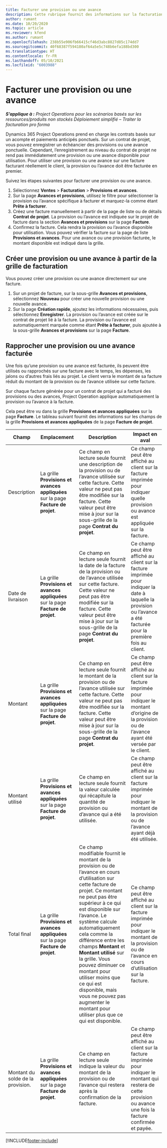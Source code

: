 ```yaml
---
title: Facturer une provision ou une avance
description: Cette rubrique fournit des informations sur la facturation d’une provision ou d’une avance dans Project Operations.
author: rumant
ms.date: 10/20/2020
ms.topic: article
ms.reviewer: kfend
ms.author: rumant
ms.openlocfilehash: 238b55e906fb66415cf46d3abc8827d85c174dd7
ms.sourcegitcommit: 40f68387f594180af64a5e5c748b6efa188bd300
ms.translationtype: HT
ms.contentlocale: fr-FR
ms.lasthandoff: 05/10/2021
ms.locfileid: "6003988"
---
```

# <a name="invoice-a-retainer-or-an-advance"></a>Facturer une provision ou une avance

_**S’applique à :** Project Operations pour les scénarios basés sur les ressources/produits non stockés Déploiement simplifié – Traiter la facturation pro forma_

Dynamics 365 Project Operations prend en charge les contrats basés sur un acompte et paiements anticipés ponctuels. Sur un contrat de projet, vous pouvez enregistrer un échéancier des provisions ou une avance ponctuelle. Cependant, l’enregistrement au niveau du contrat de projet ne rend pas immédiatement une provision ou une avance disponible pour utilisation. Pour utiliser une provision ou une avance sur une facture facturant réellement le client, la provision ou l’avance doit être facturée en premier.

Suivez les étapes suivantes pour facturer une provision ou une avance.

1. Sélectionnez **Ventes** > **Facturation** > **Provisions et avances**. 
2. Sur la page **Avances et provisions**, utilisez le filtre pour sélectionner la provision ou l’avance spécifique à facturer et marquez-la comme étant **Prête à facturer**.
3. Créez une facture manuellement à partir de la page de liste ou de détails **Contrat de projet**. La provision ou l’avance est indiquée sur le projet de facture dans la section **Avances et provisions** sur la page **Facture**.
4. Confirmez la facture. Cela rendra la provision ou l’avance disponible pour utilisation. Vous pouvez vérifier la facture sur la page de liste **Provisions et avances**. Pour une avance ou une provision facturée, le montant disponible est indiqué dans la grille.

## <a name="create-a-retainer-or-advance-from-the-invoice-grid"></a>Créer une provision ou une avance à partir de la grille de facturation

Vous pouvez créer une provision ou une avance directement sur une facture.

1. Sur un projet de facture, sur la sous-grille **Avances et provisions**, sélectionnez **Nouveau** pour créer une nouvelle provision ou une nouvelle avance. 
2. Sur la page **Création rapide**, ajoutez les informations nécessaires, puis sélectionnez **Enregistrer**. La provision ou l’avance est créée sur le contrat de projet lié à la facture. La provision ou l’avance est automatiquement marquée comme étant **Prête à facturer**, puis ajoutée à la sous-grille **Avances et provisions** sur la page **Facture**.

## <a name="reconcile-an-invoiced-retainer-or-advance"></a>Rapprocher une provision ou une avance facturée

Une fois qu’une provision ou une avance est facturée, ils peuvent être utilisés ou rapprochés sur une facture avec le temps, les dépenses, les jalons ou d’autres frais liés au projet. Le client verra le montant de sa facture réduit du montant de la provision ou de l’avance utilisée sur cette facture.

Sur chaque facture générée pour un contrat de projet qui a facturé des provisions ou des avances, Project Operation applique automatiquement la provision ou l’avance à la facture.

Cela peut être vu dans la grille **Provisions et avances appliquées** sur la page **Facture**. Le tableau suivant fournit des informations sur les champs de la grille **Provisions et avances appliquées** de la page **Facture de projet**.

| Champ | Emplacement | Description | Impact en aval |
| --- | --- | --- | --- |
| Description | La grille **Provisions et avances appliquées** sur la page **Facture de projet**. |Ce champ en lecture seule fournit une description de la provision ou de l’avance utilisée sur cette facture. Cette valeur ne peut pas être modifiée sur la facture. Cette valeur peut être mise à jour sur la sous-grille de la page **Contrat du projet**. | Ce champ peut être affiché au client sur la facture imprimée pour indiquer quelle provision ou avance est appliquée sur la facture. |
| Date de livraison | La grille **Provisions et avances appliquées** sur la page **Facture de projet**.  | Ce champ en lecture seule fournit la date de la facture de la provision ou de l’avance utilisée sur cette facture. Cette valeur ne peut pas être modifiée sur la facture. Cette valeur peut être mise à jour sur la sous-grille de la page **Contrat du projet**. | Ce champ peut être affiché au client sur la facture imprimée pour indiquer la date à laquelle la provision ou l’avance a été facturée pour la première fois au client. |
| Montant | La grille **Provisions et avances appliquées** sur la page **Facture de projet**.  | Ce champ en lecture seule fournit le montant de la provision ou de l’avance utilisée sur cette facture. Cette valeur ne peut pas être modifiée sur la facture. Cette valeur peut être mise à jour sur la sous-grille de la page **Contrat du projet**. | Ce champ peut être affiché au client sur la facture imprimée pour indiquer le montant d’origine de la provision ou de l’avance ayant été versée par le client. |
| Montant utilisé | La grille **Provisions et avances appliquées** sur la page **Facture de projet**.  | Ce champ en lecture seule fournit la valeur calculée qui récapitule la quantité de provision ou d’avance qui a été utilisée. | Ce champ peut être affiché au client sur la facture imprimée pour indiquer le montant de la provision ou de l’avance ayant déjà été utilisée. |
| Total final | La grille **Provisions et avances appliquées** sur la page **Facture de projet**.  | Ce champ modifiable fournit le montant de la provision ou de l’avance en cours d’utilisation sur cette facture de projet. Ce montant ne peut pas être supérieur à ce qui est disponible sur l’avance. Le système calcule automatiquement cela comme la différence entre les champs **Montant** et **Montant utilisé** sur la grille. Vous pouvez diminuer ce montant pour utiliser moins que ce qui est disponible, mais vous ne pouvez pas augmenter le montant pour utiliser plus que ce qui est disponible. | Ce champ peut être affiché au client sur la facture imprimée pour indiquer le montant de la provision ou de l’avance en cours d’utilisation sur la facture. |
| Montant du solde de la provision. | La grille **Provisions et avances appliquées** sur la page **Facture de projet**.  | Ce champ en lecture seule indique la valeur du montant de la provision ou de l’avance qui restera après la confirmation de la facture. | Ce champ peut être affiché au client sur la facture imprimée pour indiquer le montant qui restera de cette provision ou avance une fois la facture confirmée et payée. |


[!INCLUDE[footer-include](../../includes/footer-banner.md)]
